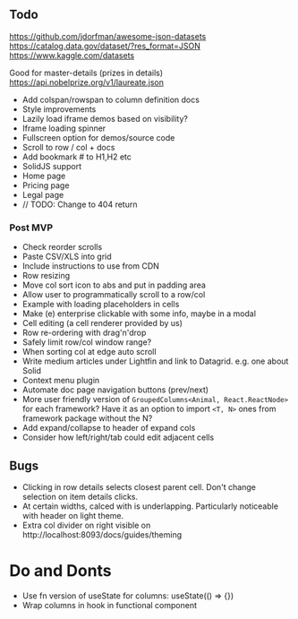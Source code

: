 ## Todo

https://github.com/jdorfman/awesome-json-datasets
https://catalog.data.gov/dataset/?res_format=JSON
https://www.kaggle.com/datasets

Good for master-details (prizes in details)
https://api.nobelprize.org/v1/laureate.json

- Add colspan/rowspan to column definition docs
- Style improvements
- Lazily load iframe demos based on visibility?
- Iframe loading spinner
- Fullscreen option for demos/source code
- Scroll to row / col + docs
- Add bookmark # to H1,H2 etc
- SolidJS support
- Home page
- Pricing page
- Legal page
- // TODO: Change to 404 return <IntroDoc />

### Post MVP

- Check reorder scrolls
- Paste CSV/XLS into grid
- Include instructions to use from CDN
- Row resizing
- Move col sort icon to abs and put in padding area
- Allow user to programmatically scroll to a row/col
- Example with loading placeholders in cells
- Make (e) enterprise clickable with some info, maybe in a modal
- Cell editing (a cell renderer provided by us)
- Row re-ordering with drag'n'drop
- Safely limit row/col window range?
- When sorting col at edge auto scroll
- Write medium articles under Lightfin and link to Datagrid. e.g. one about Solid
- Context menu plugin
- Automate doc page navigation buttons (prev/next)
- More user friendly version of `GroupedColumns<Animal, React.ReactNode>` for each framework?
  Have it as an option to import `<T, N>` ones from framework package without the N?
- Add expand/collapse to header of expand cols
- Consider how left/right/tab could edit adjacent cells

## Bugs

- Clicking in row details selects closest parent cell. Don't change selection on item details clicks.
- At certain widths, calced with is underlapping. Particularly noticeable with header on light theme.
- Extra col divider on right visible on http://localhost:8093/docs/guides/theming

# Do and Donts

- Use fn version of useState for columns: useState(() => {})
- Wrap columns in hook in functional component
